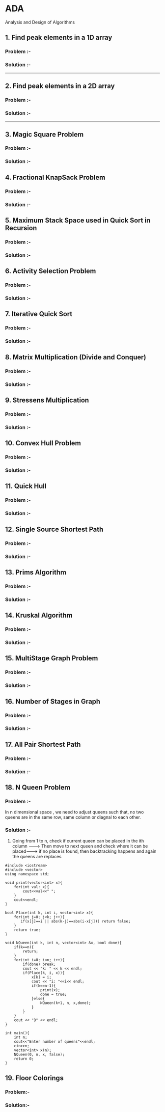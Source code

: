 # ADA

Analysis and Design of Algorithms

## 1. Find peak elements in a 1D array

### Problem :-

### Solution :-

---
## 2. Find peak elements in a 2D array

### Problem :-

### Solution :-

----------

## 3. Magic Square Problem

### Problem :-

### Solution :-

## 4. Fractional KnapSack Problem

### Problem :-

### Solution :-

## 5. Maximum Stack Space used in Quick Sort in Recursion

### Problem :-

### Solution :-

## 6. Activity Selection Problem

### Problem :-

### Solution :-

## 7. Iterative Quick Sort

### Problem :-

### Solution :-

## 8. Matrix Multiplication (Divide and Conquer)

### Problem :-

### Solution :-

## 9. Stressens Multiplication

### Problem :-

### Solution :-

## 10. Convex Hull Problem

### Problem :-

### Solution :-

## 11. Quick Hull

### Problem :-

### Solution :-

## 12. Single Source Shortest Path

### Problem :-

### Solution :-

## 13. Prims Algorithm

### Problem :-

### Solution :-

## 14. Kruskal Algorithm

### Problem :-

### Solution :-

## 15. MultiStage Graph Problem

### Problem :-

### Solution :-

## 16. Number of Stages in Graph

### Problem :-

### Solution :-

## 17. All Pair Shortest Path

### Problem :-

### Solution :-


## 18. N Queen Problem

### Problem :-

In n dimensional space , we need to adjust queens such that, no two queens are in the same row, same column or diagnal to each other.

### Solution :-

1. Going from 1 to n, check if current queen can be placed in the ith column ---> Then move to next queen and check where it can be placed---> if no place is found, then backtracking happens and again the queens are replaces

```
#include <iostream>
#include <vector>
using namespace std;

void print(vector<int> x){
    for(int val: x){
        cout<<val<<" ";
    }
    cout<<endl;
}

bool Place(int k, int i, vector<int> x){
    for(int j=0; j<k; j++){
       if(x[j]==i || abs(k-j)==abs(i-x[j])) return false;
    }
    return true;
}

void NQueen(int k, int n, vector<int> &x, bool done){
    if(k==n){
        return;
    }
    for(int i=0; i<n; i++){
        if(done) break;
        cout << "k: " << k << endl;
        if(Place(k, i, x)){
            x[k] = i;
            cout << "i: "<<i<< endl;
            if(k==n-1){
                print(x);
                done = true;
            }else{
                NQueen(k+1, n, x,done);
            }
        }
    }
    cout << "B" << endl;
}

int main(){
    int n;
    cout<<"Enter number of queens"<<endl;
    cin>>n;
    vector<int> x(n);
    NQueen(0, n, x, false);
    return 0;
}
```

## 19. Floor Colorings

### Problem:-
### Solution:- 